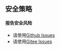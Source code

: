 ## 安全策略

#### 报告安全风险

* 请使用[Github Issues](https://github.com/yingzhuo/avatar-generator/issues)
* 请使用[Gitee Issues](https://gitee.com/yingzhuo/avatar-generator/issues)
